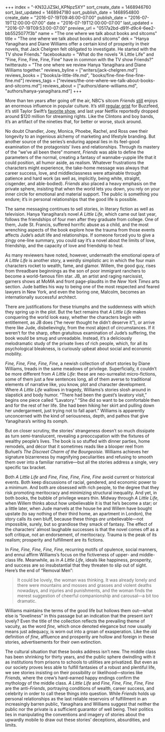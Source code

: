 +++
index = "-KN32JiZSkI_KPNpz5XY"
sort_create_date = 1468946760
sort_last_updated = 1468947180
sort_publish_date = 1468954800
create_date = "2016-07-19T09:46:00-07:00"
publish_date = "2016-07-19T12:00:00-07:00"
date = "2016-07-19T12:00:00-07:00"
last_updated = "2016-07-19T09:53:00-07:00"
preview_url = "0517a2bd-d91f-d9c4-6ee2-bb5525077f3b"
name = "The one where we talk about books and sitcoms"
title = "The one where we talk about books and sitcoms"
dek = "Hanya Yanagihara and Diane Williams offer a certain kind of prosperity in their novels, that Jack Chelgren felt obligated to investigate. He started with the TV show Friends."
facebookauto = "What do the novels \"A Little Life\" and \"Fine, Fine, Fine, Fine, Fine\" have in common with the TV show Friends?"
twitterauto = "The one where we review Hanya Yanagihara and Diane Williams together."
reviews_byline = ["writers/jack-chelgren.md"]
reviews_books = ["books/a-little-life.md", "books/fine-fine-fine-fine-fine.md"]
reviews_tags = ["reviews/the-one-where-we-talk-about-books-and-sitcoms.md"]
reviews_about = ["authors/diane-williams.md", "authors/hanya-yanagihara.md"]
+++

More than ten years after going off the air, NBC’s sitcom _Friends_ [still](www.vulture.com/2016/03/20-somethings-streaming-friends-c-v-r.html) enjoys an enormous influence in popular culture. It’s still [regular grist](www.buzzfeed.com/crystalro/charts-only-friends-fans-will-understand#.buLOZKNgn) for Buzzfeed, it’s still Taylor Swift’s [favorite show](time.com/4299170/taylor-swift-favorite-tv-show-73-questions-vogue/), and last year Netflix reportedly dropped around $120 million for streaming rights. Like the Clintons and boy bands, it’s an artifact of the nineties that, for better or worse, stuck around.

No doubt Chandler, Joey, Monica, Phoebe, Rachel, and Ross owe their longevity to an ingenious alchemy of marketing and lifestyle branding. But another source of the series’s enduring appeal lies in its feel-good examination of the protagonists’ lives and relationships. Through its mastery of the “we’ve all been there” moment, _Friends_ was able to define the parameters of the normal, creating a fantasy of wannabe-yuppie life that it could position, all humor aside, as realism. Whatever frustrations the characters might experience, the take-home message was always that career success, love, and middleclassness were attainable through patience and hard work (as well as, implicitly, being white, straight, cisgender, and able-bodied). _Friends_ also placed a heavy emphasis on the private sphere, insisting that when the world lets you down, you rely on your inner circle for emotional and material support. The public is something you endure; it’s in personal relationships that the good life is possible.

<div class="break"></div>

The same messaging continues to sell stories, in literary fiction as well as television. Hanya Yanagihara’s novel _A Little Life_, which came out last year, follows the friendships of four men after they graduate from college. One of them, Jude St. Francis, suffered horrific abuse as a child, and the most wrenching aspects of the book explore how the trauma from those events affects Jude’s adult life and relationships. If someone forced you to give a zingy one-line summary, you could say it’s a novel about the limits of love, friendship, and the capacity of love and friendship to heal.

As many reviewers have noted, however, underneath the emotional opera of _A Little Life_ is another story, a weirdly simplistic arc in which the four main characters rocket to wealth, fame, and glamor. Willem, the good guy, rises from threadbare beginnings as the son of poor immigrant ranchers to become a world-famous film star. JB, an artist and raging narcissist, garners shows at MoMA and front page-plaudits in the _New York Times_ arts section. Jude battles his way to being one of the most respected and feared lawyers in New York, and even the boring one, Malcolm, becomes an internationally successful architect.

There are justifications for these triumphs and the suddenness with which they spring up in the plot. But the fact remains that _A Little Life_ makes conquering the world look easy, whether the characters begin with entitlement, as JB does (“he never thought he didn’t deserve it”), or arrive there like Jude, disbelievingly, from the most abject of circumstances. If it weren’t for the sharp, often gratuitous examination of Jude’s suffering, the book would be smug and unreadable. Instead, it’s a deliciously melodramatic study of the private lives of rich people, which, for all its psychological bleakness, is curiously upbeat about social and economic mobility.

<div class="break"></div>

_Fine, Fine, Fine, Fine, Fine_, a newish collection of short stories by Diane Williams, treads in the same meadows of privilege. Superficially, it couldn’t be more different from _A Little Life_: these are neo-surrealist micro-fictions, some of them just a few sentences long, all of them averse to traditional elements of narrative like, you know, plot and character development. Where _A Little Life_ wallows in tragedy, Williams’s stories slosh around in slapstick and body humor. “There had been the guest’s lavatory visit,” begins one piece called “Lavatory.” “She did so want to be comfortable then and for the rest of her life. She had been hiking her skirt and pulling down her undergarment, just trying not to fall apart.” Williams is apparently unconcerned with the kind of seriousness, depth, and pathos that give Yanagihara’s writing its oomph.

But on closer scrutiny, the stories’ strangeness doesn’t so much dissipate as turn semi-translucent, revealing a preoccupation with the fixtures of wealthy people’s lives. The book is so stuffed with dinner parties, home remodels, and décor that it sometimes reads like a blooper reel from Buñuel’s _The Discreet Charm of the Bourgeoisie._ Williams achieves her signature bizarreness by magnifying peculiarities and refusing to smooth them over into a familiar narrative—but all the stories address a single, very specific tax bracket.

<div class="break"></div>

Both _A Little Life_ and _Fine, Fine, Fine, Fine, Fine_ avoid current or historical events. Both keep discussions of racial, gendered, and economic power to a minimum. And both are obsessed with rich people, to the degree that they risk promoting meritocracy and minimizing structural inequality. And yet, in both books, the bubble of privilege wears thin. Midway through _A Little Life,_ when Willem thinks about how unbelievable it is that he’s become a star; or a little later, when Jude marvels at the house he and Willem have bought upstate (to say nothing of their third home, an apartment in London), the story calls its own bluff, because these things _are_ unbelievable—not impossible, surely, but so grandiose they smack of fantasy. The effect of the characters’ almost laughable successes is that the novel comes off as a soft critique, not an endorsement, of meritocracy. Trauma is the peak of its realism; prosperity and fulfillment are its fictions.

In _Fine, Fine, Fine, Fine, Fine_, recurring motifs of opulence, social manners, and ennui affirm Williams’s focus on the fictiveness of upper- and middle-class life. Meanwhile, as in _A Little Life_, ideals like happiness, prosperity, and success are so insubstantial that they threaten to slip out of sight. Here’s the end of “Removal Men”:

<blockquote>
It could be lovely, the woman was thinking. It was already lonely and there were mountains and mosses and grasses and violent deaths nowadays, and injuries and punishments, and the woman finds the merest suggestion of cheerful companionship and carousal—a bit too dramatic.
</blockquote>

Williams maintains the terms of the good life but hollows them out—what else is “loveliness” in this passage but an indication that the present _isn’t_ lovely? Even the title of the collection reflects the prevailing theme of vacuity, as the word _fine,_ which once denoted elegance but now usually means just adequacy, is worn out into a groan of exasperation. Like the old definition of _fine_, affluence and prosperity are hollow and foreign in these stories, advertisements for their own extinction.

The cultural situation that these books address isn’t new. The middle class has been shrinking for thirty years, and the public sphere dwindling with it as institutions from prisons to schools to utilities are privatized. But even as our society proves less able to fulfill fantasies of a robust and plentiful life, we see stories insisting on their possibility or likelihood—stories like _Friends,_ where the crew’s hard-earned happy endings confirm the mythology of the middle class. _A Little Life_ and _Fine, Fine, Fine, Fine, Fine_ are the anti-_Friends_, portraying conditions of wealth, career success, and celebrity in order to call these things into question. While _Friends_ holds up personal relationships as the last reliable reservoirs of fulfillment in an increasingly barren public, Yanagihara and Williams suggest that neither the public nor the private is a sufficient guarantor of well being. Their politics lies in manipulating the conventions and imagery of stories about the upwardly mobile to draw out these stories’ deceptions, absurdities, and limits.


